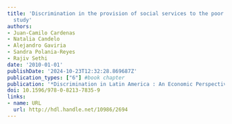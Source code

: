 ```yaml
---
title: 'Discrimination in the provision of social services to the poor: a field experimental
  study'
authors:
- Juan-Camilo Cardenas
- Natalia Candelo
- Alejandro Gaviria
- Sandra Polania-Reyes
- Rajiv Sethi
date: '2010-01-01'
publishDate: '2024-10-23T12:32:28.869687Z'
publication_types: ["6"] #book chapter
publication: '*Discrimination in Latin America : An Economic Perspective*'
doi: 10.1596/978-0-8213-7835-9
links:
- name: URL
  url: http://hdl.handle.net/10986/2694
---
```

